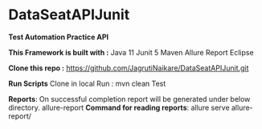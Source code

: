 # DataSeatAPIJunit

**Test Automation Practice API**

**This Framework is built with :**
Java 11
Junit 5
Maven
Allure Report
Eclipse

**Clone this repo :**
https://github.com/JagrutiNaikare/DataSeatAPIJunit.git

**Run Scripts**
Clone in local
Run : mvn clean Test

**Reports**:
On successful completion report will be generated under below directory.
allure-report
**Command for reading reports**: allure serve allure-report/
